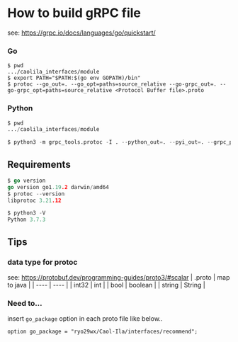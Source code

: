 # How to build gRPC file
see: https://grpc.io/docs/languages/go/quickstart/

### Go
```
$ pwd
.../caolila_interfaces/module
$ export PATH="$PATH:$(go env GOPATH)/bin"
$ protoc --go_out=. --go_opt=paths=source_relative --go-grpc_out=. --go-grpc_opt=paths=source_relative <Protocol Buffer file>.proto
```

### Python
```python
$ pwd
.../caolila_interfaces/module

$ python3 -m grpc_tools.protoc -I . --python_out=. --pyi_out=. --grpc_python_out=. ./recommend.proto 
```


## Requirements
```go
$ go version
go version go1.19.2 darwin/amd64
$ protoc --version
libprotoc 3.21.12
```

```python
$ python3 -V
Python 3.7.3

```

## Tips
### data type for protoc
see: https://protobuf.dev/programming-guides/proto3/#scalar
| .proto | map to java |
| ---- | ---- |
| int32 | int |
| bool | boolean |
| string | String |

### Need to...
insert `go_package` option in each proto file like below..
```
option go_package = "ryo29wx/Caol-Ila/interfaces/recommend";
```